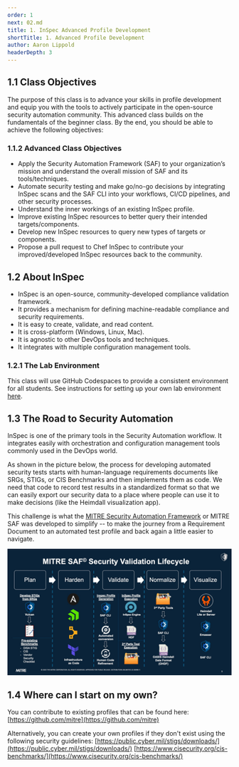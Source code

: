 ```yaml
---
order: 1
next: 02.md
title: 1. InSpec Advanced Profile Development
shortTitle: 1. Advanced Profile Development
author: Aaron Lippold
headerDepth: 3
---
```


## 1.1 Class Objectives

The purpose of this class is to advance your skills in profile development and equip you with the tools to actively participate in the open-source security automation community. This advanced class builds on the fundamentals of the beginner class. By the end, you should be able to achieve the following objectives:

### 1.1.2 Advanced Class Objectives

- Apply the Security Automation Framework (SAF) to your organization’s mission and understand the overall mission of SAF and its tools/techniques.
- Automate security testing and make go/no-go decisions by integrating InSpec scans and the SAF CLI into your workflows, CI/CD pipelines, and other security processes.
- Understand the inner workings of an existing InSpec profile.
- Improve existing InSpec resources to better query their intended targets/components.
- Develop new InSpec resources to query new types of targets or components.
- Propose a pull request to Chef InSpec to contribute your improved/developed InSpec resources back to the community.

## 1.2 About InSpec

- InSpec is an open-source, community-developed compliance validation framework.
- It provides a mechanism for defining machine-readable compliance and security requirements.
- It is easy to create, validate, and read content.
- It is cross-platform (Windows, Linux, Mac).
- It is agnostic to other DevOps tools and techniques.
- It integrates with multiple configuration management tools.

### 1.2.1 The Lab Environment

This class will use GitHub Codespaces to provide a consistent environment for all students. See instructions for setting up your own lab environment [here](../../resources/02.md).

## 1.3 The Road to Security Automation

InSpec is one of the primary tools in the Security Automation workflow. It integrates easily with orchestration and configuration management tools commonly used in the DevOps world.

As shown in the picture below, the process for developing automated security tests starts with human-language requirements documents like SRGs, STIGs, or CIS Benchmarks and then implements them as code. We need that code to record test results in a standardized format so that we can easily export our security data to a place where people can use it to make decisions (like the Heimdall visualization app).

This challenge is what the [MITRE Security Automation Framework](https://saf.mitre.org) or MITRE SAF was developed to simplify -- to make the journey from a Requirement Document to an automated test profile and back again a little easier to navigate.

![The SAF Lifecycle](../../assets/img/saf-lifecycle.jpg)

## 1.4 Where can I start on my own?

You can contribute to existing profiles that can be found here:
[https://github.com/mitre](https://github.com/mitre)

Alternatively, you can create your own profiles if they don't exist using the following security guidelines:
[https://public.cyber.mil/stigs/downloads/](https://public.cyber.mil/stigs/downloads/)
[https://www.cisecurity.org/cis-benchmarks/](https://www.cisecurity.org/cis-benchmarks/)
